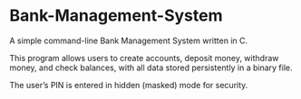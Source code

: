 # Bank-Management-System

A simple command-line Bank Management System written in C. 

This program allows users to create accounts, deposit money, withdraw money, and check balances, with all data stored persistently in a binary file.

The user’s PIN is entered in hidden (masked) mode for security.